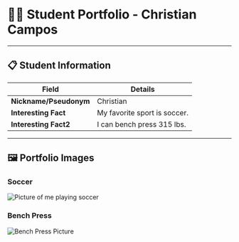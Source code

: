 # 👨‍🎓 Student Portfolio - Christian Campos

---

## 📋 Student Information

| **Field** | **Details** |
|-----------|-------------|
| **Nickname/Pseudonym** | Christian |
| **Interesting Fact** | My favorite sport is soccer. |
| **Interesting Fact2** | I can bench press 315 lbs. |

---

## 🖼️ Portfolio Images

### Soccer
![Picture of me playing soccer](0D42380A-3CF5-4D43-A5D7-604623B312E8.jpeg)

### Bench Press
![Bench Press Picture](images.jpg)


